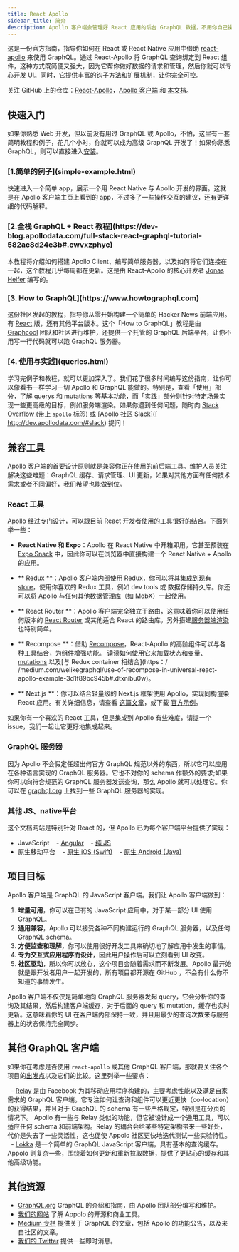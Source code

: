 ```yaml
---
title: React Apollo
sidebar_title: 简介
description: Apollo 客户端会管理好 React 应用的后台 GraphQL 数据，不用你自己操心。
---
```


这是一份官方指南，指导你如何在 React 或 React Native 应用中借助 [react-apollo](https://github.com/apollographql/react-apollo) 来使用 GraphQL。通过 React-Apollo 将 GraphQL 查询绑定到 React 组件，这种方式既简便又强大，因为它帮你做好数据的请求和管理，然后你就可以专心开发 UI。同时，它提供丰富的钩子方法和扩展机制，让你完全可控。

关注 GitHub 上的仓库：[React-Apollo](https://github.com/apollographql/react-apollo)，[Apollo 客户端](https://github.com/apollographql/apollo-client) 和 [本文档](https://github.com/apollographql/react-docs)。

<h2 id="tutorials">快速入门</h2>

如果你熟悉 Web 开发，但以前没有用过 GraphQL 或 Apollo，不怕，这里有一套简明教程和例子，花几个小时，你就可以成为高级 GraphQL 开发了！如果你熟悉 GraphQL，则可以直接进入[安装](initialization.html)。

<h3 id="simple-example"> [1.简单的例子](simple-example.html)</h3>

快速进入一个简单 app，展示一个用 React Native 与 Apollo 开发的界面。这就是在 Apollo 客户端主页上看到的 app，不过多了一些操作交互的建议，还有更详细的代码解释。

<h3 id="full-stack-graphql"> [2.全栈 GraphQL + React 教程](https://dev-blog.apollodata.com/full-stack-react-graphql-tutorial-582ac8d24e3b#.cwvxzphyc)</h3>

本教程将介绍如何搭建 Apollo Client、编写简单服务器，以及如何将它们连接在一起，这个教程几乎每周都在更新。这是由 React-Apollo 的核心开发者 [Jonas Helfer](https://twitter.com/helferjs) 编写的。

<h3 id="how-to-graphql">[3. How to GraphQL](https://www.howtographql.com)</h3>

这份社区发起的教程，指导你从零开始构建一个简单的 Hacker News 前端应用。有 [React](https://www.howtographql.com/react-apollo/0-introduction/) 版，还有其他平台版本。这个「How to GraphQL」教程是由 [Graphcool](https://www.graph.cool/) 团队和社区进行维护，还提供一个托管的 GraphQL 后端平台，让你不用写一行代码就可以跑 GraphQL 服务器。

<h3 id="usage-recipes"> [4. 使用与实践](queries.html)</h3>

学习完例子和教程，就可以更加深入了。我们花了很多时间编写这份指南，让你可以像看书一样学习一切 Apollo 和 GraphQL 能做的。特别是，查看「使用」部分，了解 querys 和 mutations 等基本功能，而「实践」部分则针对特定场景实现一些更高级的目标，例如服务端渲染。如果你遇到任何问题，随时向 [Stack Overflow (带上 `apollo` 标签)](http://stackoverflow.com/questions/tagged/apollo) 或 [Apollo 社区 Slack]([ http://dev.apollodata.com/#slack) 提问！

<h2 id="compatibility">兼容工具</h2>

Apollo 客户端的首要设计原则就是兼容你正在使用的前后端工具。维护人员关注解决这些难题：GraphQL 缓存、请求管理、UI 更新，如果对其他方面有任何技术需求或者不同偏好，我们希望也能做到位。

<h3 id="react-toolbox">React 工具</h3>

Apollo 经过专门设计，可以跟目前 React 开发者使用的工具很好的结合。下面列举一些：

- **React Native 和 Expo**：Apollo 在 React Native 中开箱即用。它甚至预装在 [Expo Snack](https://sketch.expo.io/H1QdWZUjg) 中，因此你可以在浏览器中直接构建一个 React Native + Apollo 的应用。

- ** Redux **：Apollo 客户端内部使用 Redux，你可以将其[集成到现有 store](redux.html)，使用你喜欢的 Redux 工具，例如 dev tools 或 数据存储持久库。你还可以将 Apollo 与任何其他数据管理库（如 MobX）一起使用。

- ** React Router **：Apollo 客户端完全独立于路由，这意味着你可以使用任何版本的 [React Router](https://github.com/ReactTraining/react-router) 或其他适合 React 的路由库。另外搭建[服务器端渲染](http://dev.apollodata.com/react/server-side-rendering.html)也特别简单。

- ** Recompose **：借助 [Recompose](https://github.com/acdlite/recompose)，React-Apollo 的高阶组件可以与各种工具结合，为组件增强功能。 读读[如何使用它来加载状态和变量](https://dev-blog.apollodata.com/simplify-your-react-components-with-apollo-and-recompose-8b9e302dea51#.z7tbkf8er)、[mutations](https://medium.com/front-end-developers/how-i-write-mutations-in-apollo-w-recompose-1c0ab06ef4ea#.iobufopba) 以及[与 Redux container 相结合](https：/ /medium.com/welikegraphql/use-of-recompose-in-universal-react-apollo-example-3d1f89bc945b#.dtxnibu0w)。

- ** Next.js **：你可以结合轻量级的 Next.js 框架使用 Apollo，实现同构渲染 React 应用。有关详细信息，请查看 [这篇文章](https://dev-blog.apollodata.com/whats-next-js-for-apollo-e4dfe835d070)，或下载 [官方示例](https://github.com/zeit/next.js/tree/master/examples/with-apollo)。

如果你有一个喜欢的 React 工具，但是集成到 Apollo  有些难度，请提一个 issue，我们一起让它更好地集成起来。

<h3 id="graphql-servers"> GraphQL 服务器</h3>

因为 Apollo 不会假定任超出何官方 GraphQL 规范以外的东西，所以它可以应用在各种语言实现的 GraphQL 服务器。它也不对你的 schema 作额外的要求;如果你可以向符合规范的 GraphQL 服务器发送查询，那么 Apollo 就可以处理它。你可以在 [graphql.org](http://graphql.org/code/#server-libraries) 上找到一些 GraphQL 服务器的实现。

<h3 id="other-platforms">其他 JS、native平台</h3>

这个文档网站是特别针对 React 的，但 Apollo 已为每个客户端平台提供了实现：

- JavaScript
   - [Angular](http://dev.apollodata.com/angular)
   - [纯 JS](http://dev.apollodata.com/core)
- 原生移动平台
   - [原生 iOS (Swift)](http://dev.apollodata.com/ios/)
   - [原生 Android (Java)](https://github.com/apollographql/apollo-android)

<h2 id="goals">项目目标</h2>

Apollo 客户端是 GraphQL 的 JavaScript 客户端。我们让 Apollo 客户端做到：

1. **增量可用**，你可以在已有的 JavaScript 应用中，对于某一部分 UI 使用 GraphQL。
2. **通用兼容**，Apollo 可以接受各种不同构建运行的 GraphQL 服务器，以及任何 GraphQL schema。
3. **方便监查和理解**，你可以使用很好开发工具来确切地了解应用中发生的事情。
4. **专为交互式应用程序而设计**，因此用户操作后可以立刻看到 UI 改变。
5. **社区驱动**，所以你可以放心，这个项目会随着需求而不断发展。Apollo 最开始就是跟开发者用户一起开发的，所有项目都开源在 GitHub ，不会有什么你不知道的事情发生。

Apollo 客户端不仅仅是简单地向 GraphQL 服务器发起 query，它会分析你的查询及其结果，然后构建客户端缓存，对于后面的 query 和 mutation，缓存也实时更新。这意味着你的 UI 在客户端内部保持一致，并且用最少的查询次数来与服务器上的状态保持完全同步。

<h2 id="comparison">其他 GraphQL 客户端</h2>

如果你在考虑是否使用 `react-apollo` 或其他 GraphQL 客户端，那就要关注各个项目的[出发点](#goals)以及它们的比较。这里列举一些要点：

  - [Relay](https://facebook.github.io/relay/) 是由 Facebook 为其移动应用程序构建的，主要考虑性能以及满足自家需求的 GraphQL 客户端。它专注如何让查询和组件可以更近更快（co-location）的获得结果，并且对于 GraphQL 的 schema 有一些严格规定，特别是在分页的情况下。 Apollo 有一些与 Relay 类似的功能，但它被设计成一个通用工具，可以适应任何 schema 和前端架构。Relay 的耦合会给某些特定架构带来一些好处，代价是失去了一些灵活性，这也促使 Appolo 社区更快地迭代测试一些实验特性。
  - [Lokka](https://github.com/kadirahq/lokka) 是一个简单的 GraphQL JavaScript 客户端，具有基本的查询缓存。Appolo 则复杂一些，围绕着如何更新和重新拉取数据，提供了更贴心的缓存和其他高级功能。

<h2 id="learn-more">其他资源</h2>

- [GraphQL.org](http://graphql.org) GraphQL 的介绍和指南，由 Apollo 团队部分编写和维护。
- [我们的网站](http://www.apollodata.com/) 了解 Appolo 的开源和商业工具。
- [Medium 专栏](https://medium.com/apollo-stack) 提供关于 GraphQL 的文章，包括 Apollo 的功能公告，以及来自社区的文章。
- [我们的 Twitter](https://twitter.com/apollographql) 提供一些即时消息。
